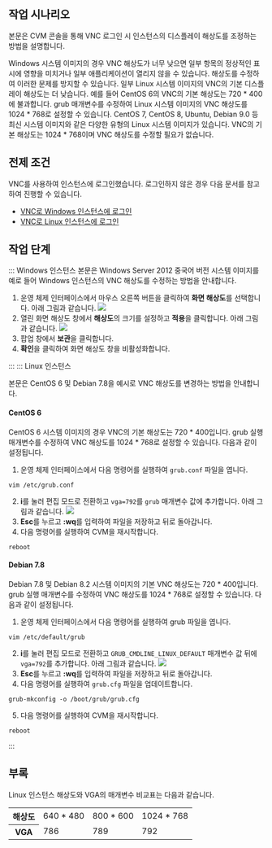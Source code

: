 ## 작업 시나리오
본문은 CVM 콘솔을 통해 VNC 로그인 시 인스턴스의 디스플레이 해상도를 조정하는 방법을 설명합니다.

Windows 시스템 이미지의 경우 VNC 해상도가 너무 낮으면 일부 항목의 정상적인 표시에 영향을 미치거나 일부 애플리케이션이 열리지 않을 수 있습니다. 해상도를 수정하여 이러한 문제를 방지할 수 있습니다.
일부 Linux 시스템 이미지의 VNC의 기본 디스플레이 해상도는 더 낮습니다. 예를 들어 CentOS 6의 VNC의 기본 해상도는 720 \* 400에 불과합니다. grub 매개변수를 수정하여 Linux 시스템 이미지의 VNC 해상도를 1024 \* 768로 설정할 수 있습니다.
<dx-alert infotype="explain" title="">
CentOS 7, CentOS 8, Ubuntu, Debian 9.0 등 최신 시스템 이미지와 같은 다양한 유형의 Linux 시스템 이미지가 있습니다. VNC의 기본 해상도는 1024 \* 768이며 VNC 해상도를 수정할 필요가 없습니다.
</dx-alert>












## 전제 조건
VNC를 사용하여 인스턴스에 로그인했습니다. 로그인하지 않은 경우 다음 문서를 참고하여 진행할 수 있습니다.
 - [VNC로 Windows 인스턴스에 로그인](https://intl.cloud.tencent.com/document/product/213/32496)
 - [VNC로 Linux 인스턴스에 로그인](https://intl.cloud.tencent.com/document/product/213/32494)


## 작업 단계

<dx-tabs>
::: Windows 인스턴스
<dx-alert infotype="explain" title="">
본문은 Windows Server 2012 중국어 버전 시스템 이미지를 예로 들어 Windows 인스턴스의 VNC 해상도를 수정하는 방법을 안내합니다.
</dx-alert>



1. 운영 체제 인터페이스에서 마우스 오른쪽 버튼을 클릭하여 **화면 해상도**를 선택합니다. 아래 그림과 같습니다.
![](https://main.qcloudimg.com/raw/b8ec8e8ec22002532a4a517150079d2d.png)
2. 열린 화면 해상도 창에서 **해상도**의 크기를 설정하고 **적용**을 클릭합니다. 아래 그림과 같습니다.
![](https://main.qcloudimg.com/raw/b90a33fa0600846888a15154f1e656dc.png)
3. 팝업 창에서 **보관**을 클릭합니다.
4. **확인**을 클릭하여 화면 해상도 창을 비활성화합니다.


:::
::: Linux 인스턴스

본문은 CentOS 6 및 Debian 7.8을 예시로 VNC 해상도를 변경하는 방법을 안내합니다.


#### CentOS 6

CentOS 6 시스템 이미지의 경우 VNC의 기본 해상도는 720 \* 400입니다. grub 실행 매개변수를 수정하여 VNC 해상도를 1024 \* 768로 설정할 수 있습니다. 다음과 같이 설정됩니다.
1. 운영 체제 인터페이스에서 다음 명령어를 실행하여 `grub.conf` 파일을 엽니다.
```
vim /etc/grub.conf
```
2. **i**를 눌러 편집 모드로 전환하고 `vga=792`를 `grub` 매개변수 값에 추가합니다. 아래 그림과 같습니다.
![](https://main.qcloudimg.com/raw/3c2193fa370c48a7af149c63720da077.png)
3. **Esc**를 누르고 **:wq**를 입력하여 파일을 저장하고 뒤로 돌아갑니다.
4. 다음 명령어를 실행하여 CVM을 재시작합니다.
```
reboot
```



#### Debian 7.8

Debian 7.8 및 Debian 8.2 시스템 이미지의 기본 VNC 해상도는 720 \* 400입니다. grub 실행 매개변수를 수정하여 VNC 해상도를 1024 \* 768로 설정할 수 있습니다. 다음과 같이 설정됩니다.
1. 운영 체제 인터페이스에서 다음 명령어를 실행하여 grub 파일을 엽니다.
```
vim /etc/default/grub
```
2. **i**를 눌러 편집 모드로 전환하고 `GRUB_CMDLINE_LINUX_DEFAULT` 매개변수 값 뒤에 `vga=792`를 추가합니다. 아래 그림과 같습니다.
![](https://main.qcloudimg.com/raw/f8e275c35b65b7b2d26cfbd7a8ae4dd6.png)
3. **Esc**를 누르고 **:wq**를 입력하여 파일을 저장하고 뒤로 돌아갑니다.
4. 다음 명령어를 실행하여 `grub.cfg` 파일을 업데이트합니다.
```
grub-mkconfig -o /boot/grub/grub.cfg
```
5. 다음 명령어를 실행하여 CVM을 재시작합니다.
```
reboot
```

:::
</dx-tabs>



## 부록

Linux 인스턴스 해상도와 VGA의 매개변수 비교표는 다음과 같습니다.
<table>
	<tr><th>해상도</th><td>640 * 480</td><td>800 * 600</td><td>1024 * 768</td></tr>
	<tr><th>VGA</th><td>786</td><td>789</td><td>792</td></tr>
</table>
